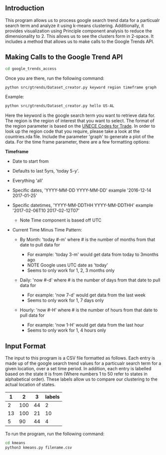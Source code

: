 ## Introduction
This program allows us to process google search trend data for a particualr search term and analyze it using k-means clustering.  Additionally, it provides visualization using Principle component analysis to reduce the dimensionality to 2.  This allows us to see the clusters form in 2-space.  It includes a method that allows us to make calls to the Google Trends API.


## Making Calls to the Google Trend API

```bash
cd google_trends_access
```
Once you are there, run the following command:
```bash
python src/gtrends/Dataset_creator.py keyword region timeframe graph
```
Example:
```bash
python src/gtrends/Dataset_creator.py hello US-AL
```
Here the keyword is the google search term you want to retrieve data for.  The region is the region of interest that you want to select.  The format of the region parameter is based on the [UNECE Codes for Trade](http://www.unece.org/cefact/codesfortrade/codes_index.html).  In order to look up the region code that you require, please take a look at the countries.rda file.  Include the parameter 'graph' to generate a plot of the data.  For the time frame parameter, there are a few formatting options:

**Timeframe**

* Date to start from

* Defaults to last 5yrs, 'today 5-y'.

* Everything 'all'

* Specific dates, 'YYYY-MM-DD YYYY-MM-DD' example '2016-12-14 2017-01-25'

* Specific datetimes, 'YYYY-MM-DDTHH YYYY-MM-DDTHH' example '2017-02-06T10 2017-02-12T07'

   * Note Time component is based off UTC
* Current Time Minus Time Pattern:

    * By Month: 'today #-m' where # is the number of months from that date to pull data for

        * For example: 'today 3-m' would get data from today to 3months ago
        * NOTE Google uses UTC date as 'today'
        * Seems to only work for 1, 2, 3 months only
    * Daily: 'now #-d' where # is the number of days from that date to pull data for
        * For example: 'now 7-d' would get data from the last week
        * Seems to only work for 1, 7 days only
    * Hourly: 'now #-H' where # is the number of hours from that date to pull data for

        * For example: 'now 1-H' would get data from the last hour
        * Seems to only work for 1, 4 hours only


## Input Format
 The input to this program is a CSV file formatted as follows.  Each entry is made up of the google search trend values for a particualr search term for a given location, over a set time period.  In addition, each entry is labelled based on the state it is from (Where numbers 1 to 50 refer to states in alphabetical order).  These labels allow us to compare our clustering to the actual location of states.  

1 | 2 | 3 | labels
------------ | ------------- | ------------- | -------------
2 | 100 | 44 | 2
13 | 100 | 21 | 10
5 | 90 | 44 | 4

To run the program, run the following command: 
```bash
cd kmeans
python3 kmeans.py filename.csv
```
